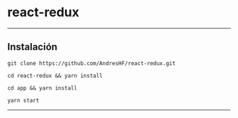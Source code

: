 # react-redux

---
<h2>Instalación</h2>

```
git clone https://github.com/AndresHF/react-redux.git
```

```
cd react-redux && yarn install
```

```
cd app && yarn install
```

```
yarn start
```

---



